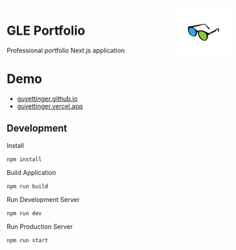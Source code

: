 <a href="/">
    <img alt="logo" src="public/images/logo-flipped.png" align="right" width="120" height="120"/>
</a>

# GLE Portfolio
Professional portfolio Next.js application

# Demo
- [guyettinger.github.io](https://guyettinger.github.io/)
- [guyettinger.vercel.app](https://guyettinger.vercel.app/)

## Development
Install
```
npm install
```
Build Application
```
npm run build
```
Run Development Server
```
npm run dev
```
Run Production Server
```
npm run start
```